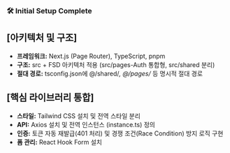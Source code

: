 ### 🛠️ Initial Setup Complete
## [아키텍처 및 구조]
- **프레임워크:** Next.js (Page Router), TypeScript, pnpm 
- **구조:** src + FSD 아키텍처 적용 (src/pages-Auth 통합형, src/shared 분리)
- **절대 경로:** tsconfig.json에 @/shared/*, @/pages/* 등 명시적 절대 경로

## [핵심 라이브러리 통합]
- **스타일:** Tailwind CSS 설치 및 전역 스타일 분리
- **API:** Axios 설치 및 전역 인스턴스 (instance.ts) 정의
- **인증:** 토큰 자동 재발급(401 처리) 및 경쟁 조건(Race Condition) 방지 로직 구현
- **폼 관리:** React Hook Form 설치
